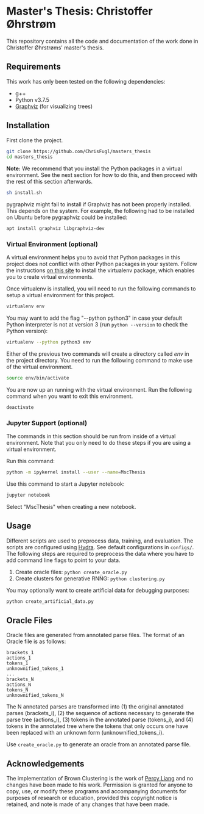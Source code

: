 # Master's Thesis: Christoffer Øhrstrøm
This repository contains all the code and documentation of the work done in Christoffer Øhrstrøms' master's thesis.

## Requirements
This work has only been tested on the following dependencies:

* g++
* Python v3.7.5
* [Graphviz](http://graphviz.org/) (for visualizing trees)

## Installation
First clone the project.

``` sh
git clone https://github.com/ChrisFugl/masters_thesis
cd masters_thesis
```

**Note:** We recommend that you install the Python packages in a virtual environment. See the next section for how to do this, and then proceed with the rest of this section afterwards.

``` sh
sh install.sh
```

pygraphviz might fail to install if Graphviz has not been properly installed. This depends on the system. For example, the following had to be installed on Ubuntu before pygraphviz could be installed:

``` sh
apt install graphviz libgraphviz-dev
```

### Virtual Environment (optional)
A virtual environment helps you to avoid that Python packages in this project does not conflict with other Python packages in your system. Follow the instructions [on this site](https://virtualenv.pypa.io/en/stable/installation/) to install the virtualenv package, which enables you to create virtual environments.

Once virtualenv is installed, you will need to run the following commands to setup a virtual environment for this project.

``` sh
virtualenv env
```

You may want to add the flag "--python python3" in case your default Python interpreter is not at version 3 (run ```python --version``` to check the Python version):

``` sh
virtualenv --python python3 env
```

Either of the previous two commands will create a directory called *env* in the project directory. You need to run the following command to make use of the virtual environment.

``` sh
source env/bin/activate
```

You are now up an running with the virtual environment. Run the following command when you want to exit this environment.

``` sh
deactivate
```

### Jupyter Support (optional)
The commands in this section should be run from inside of a virtual environment. Note that you only need to do these steps if you are using a virtual environment.

Run this command:

``` sh
python -m ipykernel install --user --name=MscThesis
```

Use this command to start a Jupyter notebook:

``` sh
jupyter notebook
```

Select "MscThesis" when creating a new notebook.

## Usage
Different scripts are used to preprocess data, training, and evaluation. The scripts are configured using [Hydra](https://hydra.cc/). See default configurations in `configs/`. The following steps are required to preprocess the data where you have to add command line flags to point to your data.

1. Create oracle files: `python create_oracle.py`
2. Create clusters for generative RNNG: `python clustering.py`

You may optionally want to create artificial data for debugging purposes:

``` sh
python create_artificial_data.py
```

## Oracle Files
Oracle files are generated from annotated parse files. The format of an Oracle file is as follows:

```
brackets_1
actions_1
tokens_1
unknownified_tokens_1
...
brackets_N
actions_N
tokens_N
unknownified_tokens_N
```

The N annotated parses are transformed into (1) the original annotated parses (brackets_i), (2) the sequence of actions necessary to generate the parse tree (actions_i), (3) tokens in the annotated parse (tokens_i), and (4) tokens in the annotated tree where the tokens that only occurs one have been replaced with an unknown form (unknownified_tokens_i).

Use `create_oracle.py` to generate an oracle from an annotated parse file.

## Acknowledgements
The implementation of Brown Clustering is the work of [Percy Liang](https://github.com/percyliang/brown-cluster) and no changes have been made to his work. Permission is granted for anyone to copy, use, or modify these programs and accompanying documents for purposes of research or education, provided this copyright notice is retained, and note is made of any changes that have been made.
